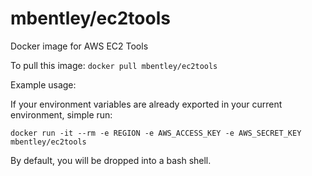 mbentley/ec2tools
=================

Docker image for AWS EC2 Tools

To pull this image:
`docker pull mbentley/ec2tools`

Example usage:

If your environment variables are already exported in your current environment, simple run:

`docker run -it --rm -e REGION -e AWS_ACCESS_KEY -e AWS_SECRET_KEY mbentley/ec2tools`

By default, you will be dropped into a bash shell.
